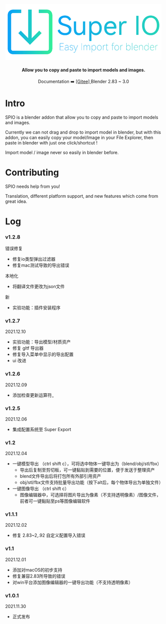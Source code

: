 <p align="center">
  <a href="https://atticus-lv.gitee.io/super_io/#/">
    <img src="res/img/logo_bg.png" alt="logo" width="540px"/>
  </a>
</p>
<h4 align="center">
    Allow you to copy and paste to import models and images. <br>
</h4>
<p align="center">
    Documentation ➡️
    <a href="https://atticus-lv.gitee.io/super_io/#/">
	[Gitee] 
    </a>
    Blender 2.83 ~ 3.0
</p>

# Intro

SPIO is a blender addon that allow you to copy and paste to import models and images. 

Currently we can not drag and drop to import model in blender, but with this addon, you can easily copy your model/Image in your File Explorer, then paste in blender with just one click/shortcut !

Import model / image never so easily in blender before.

# Contributing
SPIO needs help from you! 

Translation, different platform support, and new features which come from great idea.

# Log

### v1.2.8

错误修复
+ 修复io类型弹出过滤器
+ 修复mac测试导致的导出错误

本地化
+ 将翻译文件更改为json文件

新
+ 实验功能：插件安装程序

### v1.2.7

2021.12.10

+ 实验功能：导出模型/材质资产
+ 修复 gltf 导出器
+ 修复导入菜单中显示的导出配置
+ ui 改进

### v1.2.6

2021.12.09

+ 添加检查更新运算符_

### v1.2.5

2021.12.06

+ 集成配置系统至 Super Export


### v1.2

2021.12.04

+ 一键模型导出 （ctrl shift c），可将选中物体一键导出为（blend/obj/stl/fbx）
  + 导出后复制至剪切板，可一键黏贴到需要的位置，便于发送于整理资产
  + blend文件导出后将打包所有外部引用资产
  + obj/stl/fbx文件支持批量导出功能（按下alt后，每个物体导出为单独文件）
+ 一键图像导出 （ctrl shift c）
  + 图像编辑器中，可选择将图片导出为像素（不支持透明像素）/图像文件，前者可一键黏贴至ps等图像编辑软件

### v1.1.1

2021.12.02 

+ 修复 2.83~2,.92 自定义配置导入错误

### v1.1

2021.12.01 

+ 添加对macOS的初步支持
+ 修复兼容2.83所导致的错误
+ 对win平台添加图像编辑器的一键导出功能（不支持透明像素）

### v1.0.1

2021.11.30  

+ 正式发布